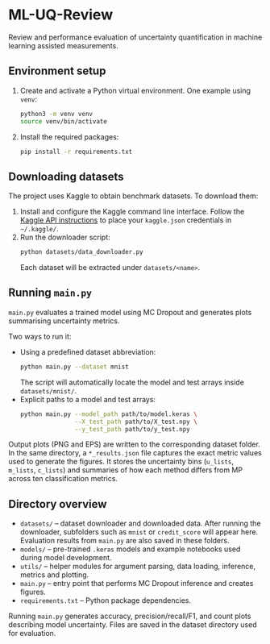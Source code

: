 # ML-UQ-Review

Review and performance evaluation of uncertainty quantification in machine learning assisted measurements.

## Environment setup
1. Create and activate a Python virtual environment. One example using `venv`:
   ```bash
   python3 -m venv venv
   source venv/bin/activate
   ```
2. Install the required packages:
   ```bash
   pip install -r requirements.txt
   ```

## Downloading datasets
The project uses Kaggle to obtain benchmark datasets. To download them:
1. Install and configure the Kaggle command line interface. Follow the [Kaggle API instructions](https://www.kaggle.com/docs/api) to place your `kaggle.json` credentials in `~/.kaggle/`.
2. Run the downloader script:
   ```bash
   python datasets/data_downloader.py
   ```
   Each dataset will be extracted under `datasets/<name>`.

## Running `main.py`
`main.py` evaluates a trained model using MC Dropout and generates plots summarising uncertainty metrics.

Two ways to run it:
- Using a predefined dataset abbreviation:
  ```bash
  python main.py --dataset mnist
  ```
  The script will automatically locate the model and test arrays inside `datasets/mnist/`.
- Explicit paths to a model and test arrays:
  ```bash
  python main.py --model_path path/to/model.keras \
                 --X_test_path path/to/X_test.npy \
                 --y_test_path path/to/y_test.npy
  ```

Output plots (PNG and EPS) are written to the corresponding dataset folder.
In the same directory, a `*_results.json` file captures the exact metric values
used to generate the figures. It stores the uncertainty bins (`u_lists`, `m_lists`,
`c_lists`) and summaries of how each method differs from MP across ten
classification metrics.

## Directory overview
- `datasets/` – dataset downloader and downloaded data. After running the downloader, subfolders such as `mnist` or `credit_score` will appear here. Evaluation results from `main.py` are also saved in these folders.
- `models/` – pre-trained `.keras` models and example notebooks used during model development.
- `utils/` – helper modules for argument parsing, data loading, inference, metrics and plotting.
- `main.py` – entry point that performs MC Dropout inference and creates figures.
- `requirements.txt` – Python package dependencies.

Running `main.py` generates accuracy, precision/recall/F1, and count plots describing model uncertainty. Files are saved in the dataset directory used for evaluation.
